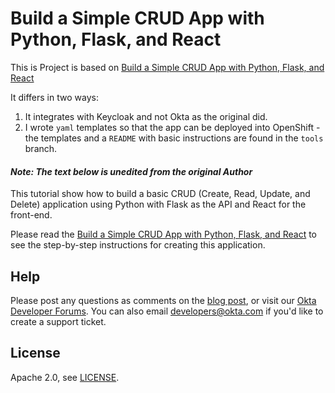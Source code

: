 # Build a Simple CRUD App with Python, Flask, and React

This is Project is based on [Build a Simple CRUD App with Python, Flask, and React](https://developer.okta.com/blog/2018/12/20/crud-app-with-python-flask-react)

It differs in two ways:

1. It integrates with Keycloak and not Okta as the original did.
2. I wrote `yaml` templates so that the app can be deployed into OpenShift - the templates and a `README` with basic instructions are found in the `tools` branch.

#### _Note: The text below is unedited from the original Author_


This tutorial show how to build a basic CRUD (Create, Read, Update, and Delete) application using Python with Flask as the API and React for the front-end.

Please read the [Build a Simple CRUD App with Python, Flask, and React](https://developer.okta.com/blog/2018/12/20/crud-app-with-python-flask-react) to see the step-by-step instructions for creating this application.


## Help
Please post any questions as comments on the [blog post](https://developer.okta.com/blog/2018/12/20/crud-app-with-python-flask-react), or visit our [Okta Developer Forums](https://devforum.okta.com/). You can also email developers@okta.com if you'd like to create a support ticket.

## License
Apache 2.0, see [LICENSE](LICENSE).
